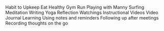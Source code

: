 Habit to Upkeep
Eat Healthy
Gym
Run
Playing with Manny
Surfing
Meditation
Writing
Yoga
Reflection
Watchings Instructional Videos
Video Journal
Learning
Using notes and reminders
Following up after meetings
Recording thoughts on the go
